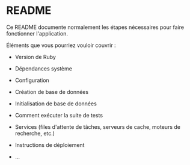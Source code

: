 # README

Ce README documente normalement les étapes nécessaires pour faire fonctionner l'application.

Éléments que vous pourriez vouloir couvrir :

* Version de Ruby

* Dépendances système

* Configuration

* Création de base de données

* Initialisation de base de données

* Comment exécuter la suite de tests

* Services (files d'attente de tâches, serveurs de cache, moteurs de recherche, etc.)

* Instructions de déploiement

* ...